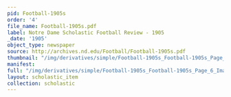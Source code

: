 ```yaml
---
pid: Football-1905s
order: '4'
file_name: Football-1905s.pdf
label: Notre Dame Scholastic Football Review - 1905
_date: '1905'
object_type: newspaper
source: http://archives.nd.edu/Football/Football-1905s.pdf
thumbnail: "/img/derivatives/simple/Football-1905s_Football-1905s_Page_6_Image_0001/thumbnail.jpg"
manifest:
full: "/img/derivatives/simple/Football-1905s_Football-1905s_Page_6_Image_0001/fullwidth.jpg"
layout: scholastic_item
collection: scholastic
---
```

